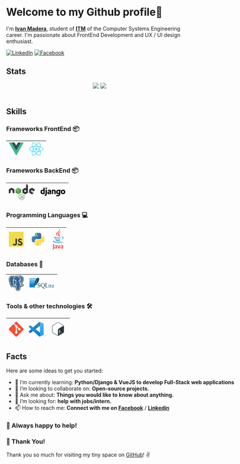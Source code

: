 # Welcome to my Github profile👋

I'm **[Ivan Madera](https://www.linkedin.com/in/ivan-madera/)**,  student of **[ITM](https://www.itmerida.mx/)** of the Computer Systems Engineering career. I'm passionate about FrontEnd Development and UX / UI design enthusiast.

[![LinkedIn](https://img.shields.io/static/v1.svg?label=LinkedIn&message=@IvanMadera&logo=linkedin&style=flat&color=blue)](https://www.linkedin.com/in/ivan-madera/)
[![Facebook](https://img.shields.io/static/v1.svg?label=facebook&message=@IvanMadera&logo=facebook&style=flat&color=blue)](https://www.facebook.com/ivan.madera1999)

## Stats

<nobr>
<p align="center">
  <img src ="https://github-readme-stats.vercel.app/api?username=ivanmadera&show_icons=true&count_private=true&theme=dark&hide_border=true">
  <img src ="https://github-readme-stats.vercel.app/api/top-langs/?username=ivanmadera&layout=compact&hide_border=true&theme=dark&langs_count=6&hide=jupyter%20notebook,tex,css,php" width="495">
  <br>
  <br>
</p>

## Skills

### Frameworks FrontEnd :package:

| [<img src="assets/vue.png" title="vue" alt="vue" width="40">](https://vuejs.org/) | [<img src="assets/react.png" title="react" alt="react" width="40">](https://es.reactjs.org/) |
| --------------------------------------------------------------------------------- | ----------------------------------------------------------------------------------- |


### Frameworks BackEnd :package:

| [<img src="assets/nodejs.png" title="node" alt="node" width="70">](https://nodejs.org/es/) | [<img src="assets/django.png" title="django" alt="django" width="70">](https://www.djangoproject.com/) |
| ------------------------------------------------------------------------------------------ | ----------------------------------------------------------------------------------- |


### Programming Languages :computer:

| [<img src="assets/javascript.png" title="js" alt="js" width="40">](https://developer.mozilla.org/en-US/docs/Web/JavaScript) | [<img src="assets/python.png" title="python" alt="python" width="50">](https://www.python.org/) | [<img src="assets/java.png" title="ts" alt="ts" width="30">](https://www.java.com/es/) |
| --------------------------------------------------------------------------------------------------------------------------- | ----------------------------------------------------------------------------------------------- | -------------------------------------------------------------------------------------- |


### Databases :floppy_disk:

| [<img src="assets/postgres.svg" title="postgres" alt="postgres" width="40">](https://www.postgresql.org/) | [<img src="assets/sqlite.png" title="sqlite" alt="sqlite" width="70">](https://www.sqlite.org/index.html) |
| --------------------------------------------------------------------------------------------------------- | ------------------------------------------------------------------------------------------- |


### Tools & other technologies :hammer_and_wrench:

| [<img src="assets/git.png" title="git" alt="git" width="40">](https://git-scm.com/) | [<img src="assets/vscode.png" width="40">](https://code.visualstudio.com/) | [<img src="assets/bash.png" title="bash" alt="bash" width="50">](https://www.gnu.org/software/bash/) |
| ----------------------------------------------------------------------------------- | -------------------------------------------------------------------------- | -------------------------------------------------------------------------- |


## Facts

Here are some ideas to get you started:

- 🌱 I’m currently learning: **Python/Django & VueJS to develop Full-Stack web applications**
- 👯 I’m looking to collaborate on: **Open-source projects.**
- 💬 Ask me about: **Things you would like to know about anything.**
- 🤔 I’m looking for: **help with jobs/intern.**
- 📫 How to reach me: **Connect with me on [Facebook](https://www.facebook.com/ivan.madera1999)** / **[Linkedin](https://www.linkedin.com/in/ivan-madera/)**

### :handshake: Always happy to help!

### :hugs: Thank You!

Thank you so much for visiting my tiny space on [GitHub](https://github.com/IvanMadera)! :v:
